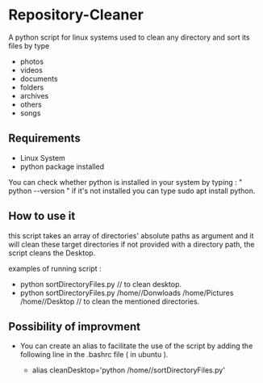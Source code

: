 # Repository-Cleaner

A python script for linux systems used to clean any directory and sort its files by type 
- photos
- videos
- documents
- folders
- archives
- others
- songs


## Requirements

- Linux System
- python package installed 

You can check whether python is installed in your system by typing : " python --version "
if it's not installed you can type sudo apt install python.

## How to use it

this script takes an array of directories' absolute paths as argument and it will clean these target directories
if not provided with a directory path, the script cleans the Desktop.

examples of running script : 

  - python sortDirectoryFiles.py // to clean desktop.
  - python sortDirectoryFiles.py /home/<username>/Donwloads /home<username>/Pictures /home/<username>/Desktop // to clean the mentioned directories.
  
## Possibility of improvment

- You can create an alias to facilitate the use of the script by adding the following line in the .bashrc file ( in ubuntu ).

  - alias cleanDesktop='python /home/<username>/sortDirectoryFiles.py'
 

